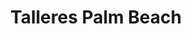 ---
title: "Talleres Palm Beach"
url: /torremolinos/talleres-palm-beach/
shop: reparación de automóviles
---